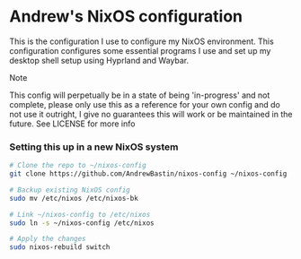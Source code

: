 # Andrew's NixOS configuration

This is the configuration I use to configure my NixOS environment. This configuration configures some essential programs I use and set up my desktop shell setup using Hyprland and Waybar.

> [!NOTE]
> This config will perpetually be in a state of being 'in-progress' and not complete, please only use this as a reference for your own config and do not use it outright, I give no guarantees this will work or be maintained in the future. See LICENSE for more info


### Setting this up in a new NixOS system

```sh
# Clone the repo to ~/nixos-config
git clone https://github.com/AndrewBastin/nixos-config ~/nixos-config

# Backup existing NixOS config
sudo mv /etc/nixos /etc/nixos-bk

# Link ~/nixos-config to /etc/nixos
sudo ln -s ~/nixos-config /etc/nixos

# Apply the changes
sudo nixos-rebuild switch
```

